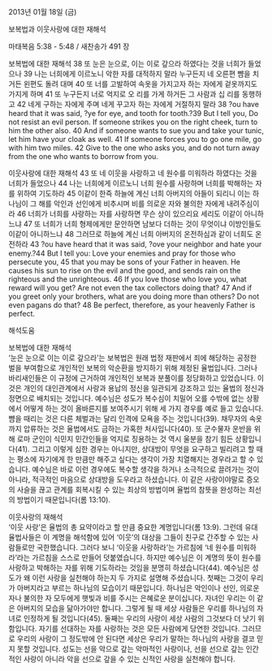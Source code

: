 2013년 01월 18일 (금)

보복법과 이웃사랑에 대한 재해석



마태복음 5:38 - 5:48 / 새찬송가 491 장


보복법에 대한 재해석
38 또 눈은 눈으로, 이는 이로 갚으라 하였다는 것을 너희가 들었으나 39 나는 너희에게 이르노니 악한 자를 대적하지 말라 누구든지 네 오른편 뺨을 치거든 왼편도 돌려 대며 40 또 너를 고발하여 속옷을 가지고자 하는 자에게 겉옷까지도 가지게 하며 41 또 누구든지 너로 억지로 오 리를 가게 하거든 그 사람과 십 리를 동행하고 42 네게 구하는 자에게 주며 네게 꾸고자 하는 자에게 거절하지 말라
38 ?ou have heard that it was said, ?ye for eye, and tooth for tooth.?39 But I tell you, Do not resist an evil person. If someone strikes you on the right cheek, turn to him the other also. 40 And if someone wants to sue you and take your tunic, let him have your cloak as well. 41 If someone forces you to go one mile, go with him two miles. 42 Give to the one who asks you, and do not turn away from the one who wants to borrow from you.  

이웃사랑에 대한 재해석
43 또 네 이웃을 사랑하고 네 원수를 미워하라 하였다는 것을 너희가 들었으나 44 나는 너희에게 이르노니 너희 원수를 사랑하며 너희를 박해하는 자를 위하여 기도하라 45 이같이 한즉 하늘에 계신 너희 아버지의 아들이 되리니 이는 하나님이 그 해를 악인과 선인에게 비추시며 비를 의로운 자와 불의한 자에게 내려주심이라 46 너희가 너희를 사랑하는 자를 사랑하면 무슨 상이 있으리요 세리도 이같이 아니하느냐 47 또 너희가 너희 형제에게만 문안하면 남보다 더하는 것이 무엇이냐 이방인들도 이같이 아니하느냐 48 그러므로 하늘에 계신 너희 아버지의 온전하심과 같이 너희도 온전하라
43 ?ou have heard that it was said, ?ove your neighbor and hate your enemy.?44 But I tell you: Love your enemies and pray for those who persecute you, 45 that you may be sons of your Father in heaven. He causes his sun to rise on the evil and the good, and sends rain on the righteous and the unrighteous. 46 If you love those who love you, what reward will you get? Are not even the tax collectors doing that? 47 And if you greet only your brothers, what are you doing more than others? Do not even pagans do that? 48 Be perfect, therefore, as your heavenly Father is perfect.

해석도움





보복법에 대한 재해석  
‘눈은 눈으로 이는 이로 갚으라’는 보복법은 원래 법정 재판에서 죄에 해당하는 공정한 벌을 부여함으로 개인적인 보복의 악순환을 방지하기 위해 제정된 율법입니다. 그러나 바리새인들은 이 규정에 근거하여 개인적인 보복과 분풀이를 정당화하고 있었습니다. 이것은 개인의 대인관계에서 사랑과 용납의 정신을 일관되게 강조하고 있는 율법의 정신과 정면으로 배치되는 것입니다. 예수님은 성도가 복수심이 치밀어 오를 수밖에 없는 상황에서 어떻게 하는 것이 올바른지를 보여주시기 위해 세 가지 경우를 예로 들고 있습니다. 뺨을 때리는 것은 다른 체벌과는 달리 인격에 모욕을 주는 것입니다(39). 채무자의 속옷까지 압류하는 것은 율법에서도 금하는 가혹한 처사입니다(40). 또 군수물자 운반을 위해 로마 군인이 식민지 민간인들을 억지로 징용하는 것 역시 울분을 참기 힘든 상황입니다(41). 그리고 이렇게 심한 경우는 아니지만, 상대방이 무엇을 요구하고 빌리려고 할 때는 평소에 자기에게 한 만큼만 해주고 싶다는 생각이 가장 치열해지는 경우라고 할 수 있습니다. 예수님은 바로 이런 경우에도 복수할 생각을 하거나 소극적으로 끌려가는 것이 아니라, 적극적인 마음으로 상대방을 도우라고 하셨습니다. 이 같은 사랑이야말로 증오의 사슬을 끊고 관계를 회복시킬 수 있는 최상의 방법이며 율법의 참뜻을 완성하는 최선의 방법이기 때문입니다(롬 13:10).  

이웃사랑의 재해석  
‘이웃 사랑’은 율법의 총 요약이라고 할 만큼 중요한 계명입니다(롬 13:9). 그런데 유대 율법사들은 이 계명을 해석함에 있어 ‘이웃’의 대상을 그들이 친구로 간주할 수 있는 사람들로만 국한했습니다. 그러다 보니 ‘이웃을 사랑하라’는 가르침에 ‘네 원수를 미워하라’라는 가르침을 스스로 만들어 덧붙였습니다. 하지만 예수님은 이 계명의 뜻이 원수를 사랑하고 박해하는 자를 위해 기도하라는 것임을 분명히 하셨습니다(44). 예수님은 성도가 왜 이런 사랑을 실천해야 하는지 두 가지로 설명해 주셨습니다. 첫째는 그것이 우리가 아버지라고 부르는 하나님의 모습이기 때문입니다. 하나님은 악인이나 선인, 의로운 자나 불의한 자 모두에게 햇빛과 비를 주시는 은혜로운 분이십니다. 자녀인 우리는 이 같은 아버지의 모습을 닮아가야만 합니다. 그렇게 될 때 세상 사람들은 우리를 하나님의 자녀로 인정하게 될 것입니다(45). 둘째는 우리의 사랑이 세상 사람의 그것보다 더 낫기 위함입니다. 자기를 선대하는 자를 사랑하는 것은 모든 사람에게 당연한 것입니다. 그러므로 우리의 사랑이 그 정도밖에 안 된다면 세상은 우리가 말하는 하나님의 사랑을 결코 믿지 못할 것입니다. 성도는 선을 악으로 갚는 악마적인 사랑이나, 선을 선으로 갚는 인간적인 사랑이 아니라 악을 선으로 갚을 수 있는 신적인 사랑을 실천해야 합니다.